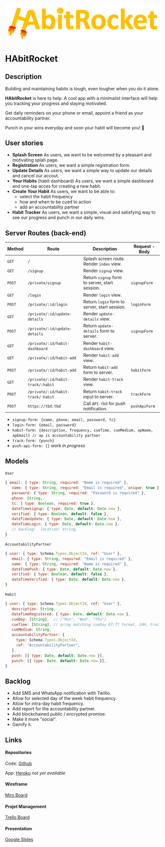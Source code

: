 ![logo](https://raw.githubusercontent.com/dimitrijd-iron/habitrocket/develop/public/images/logo.png)

# HAbitRocket

## Description

Building and maintaining habits is tough, even tougher when you do it alone.

**HAbitRocket** is here to help. A cool app with a minimalist interface will help you tracking your progress and staying motivated.

Get daily reminders on your phone or email, appoint a friend as your accountability partner.

Punch in your wins everyday and soon your habit will become you! :rocket:

## User stories

- **Splash Screen** As users, we want to be welcomed by a pleasant and motivating splah page.
- **Registration** As users, we want a simple registration form.
- **Update Details** As users, we want a simple way to update our details and cancel our accout.
- **Your Habits** (habit dashboard) As users, we want a simple dashboard and one-tap acces for creating a new habit.
- **Create Your Habit** As users, we want to be able to:
  - select the habit frequency
  - how and when to be cued to action
  - add an accountability partner
- **Habit Tracker** As users, we want a simple, visual and satisfying way to see our progress and punch in our daily wins.

## Server Routes (back-end)

| **Method** | **Route**                         | **Description**                                | **Request - Body** |
| ---------- | --------------------------------- | ---------------------------------------------- | ------------------ |
| `GET`      | `/`                               | Splash screen route. Render `index` view.      |                    |
| `GET`      | `/signup`                         | Render `signup` view.                          |                    |
| `POST`     | `/private/signup`                 | Return `signup` form to server, start session. | `signupForm`       |
| `GET`      | `/login`                          | Render `login` view.                           |                    |
| `POST`     | `/private/:id/login`              | Return `login` form to server, start session.  | `loginForm`        |
| `GET`      | `/private/:id/update-details`     | Render `update-details` view.                  |                    |
| `POST`     | `/private/:id/update-details`     | Return `update-details` form to server.        | `signupForm`       |
| `GET`      | `/private/:id/habit-dashboard`    | Render `habit-dashboard` view.                 |                    |
| `GET`      | `/private/:id/habit-add`          | Render `habit-add` view.                       |                    |
| `POST`     | `/private/:id/habit-add`          | Return `habit-add` form to server.             | `habitForm`        |
| `GET`      | `/private/:id/habit-track/:habit` | Render `habit-track` view.                     |                    |
| `POST`     | `/private/:id/habit-track/:habit` | Return `habit-track` input to server.          | `trackForm`        |
| `POST`     | `https://tbd.tbd`                 | Call `API-tbd` for push notification.          | `pushApiForm`      |

- `signup-form: {name, phone, email, password, tc}`
- `login-form: {email, password}`
- `habit-form: {description, frequency, cueTime, cueMedium, apName, apEmail} // ap is accountability partner`
- `track-form: {punch}`
- `push-api-form: {}` _work in progress_

## Models

`User`

```javascript
{ email: { type: String, required: "Name is required" },
   name: { type: String, required: "Email is required", unique: true },
   password: { type: String, required: "Password is required" },
   phone: String,
   tc: { type: Boolean, required: true },
   dateTimeSignup: { type: Date, default: Date.now },
   verified: { type: Boolean, default: false },
   dateTimeUpdate: { type: Date, default: Date.now },
   dateTimeLogin: { type: Date, default: Date.now },
   // backlog:  location: String,
}
```

`AccountabilityPartner`

```javascript
{ user: { type: Schema.Types.ObjectId, ref: "User" },
   email: { type: String, required: "Email is required" },
   name: { type: String, required: "Name is required" },
   dateTimePush: { type: Date, default: Date.now },
   verified: { type: Boolean, default: false },
   dateTimeVerified: { type: Date, default: Date.now },
}
```

`Habit`

```javascript
{ user: { type: Schema.Types.ObjectId, ref: "User" },
   description: String,
   dateTimeRegistered: { type: Date, default: Date.now },
   cueDay: [String],  // ["Mon", "Wed", "Thu"] 
   cueTime: [String], // array matching cueDay 07:77 format, 24H, trailing zeros 23:59
   cueMedium: String,
   accountabilityPartner: {
     type: Schema.Types.ObjectId,
     ref: "AccountabilityPartner",
   },
   push: [{ type: Date, default: Date.now }],
   punch: [{ type: Date, default: Date.now }],
}
```



## Backlog

- Add SMS and WhatsApp notification with Twillio.
- Allow for selected day of the week habit frequency.
- Allow for intra-day habit frequency.
- Add report for the accountability partner.
- Add blockchained public / encrypted promise.
- Make it more "social".
- Gamify it.


## Links

#### Repositories 

Code: [Github](https://github.com/dimitrijd-iron/habitrocket)

App: [Heroku](https://habitrocket.herokuapp.com/)  *not yet available*


#### Wireframe
[Miro Board](https://miro.com/app/board/o9J_lUxa4bM=/)


#### Projet Management

[Trello Board](https://trello.com/b/OEMG3fxi/habitrocket)


#### Presentation

[Google Slides](https://docs.google.com/presentation/d/1PTTCqOrnPOnL0XoZPNJ_US6tZPRbf39xmgTVKkmftMU/edit?usp=sharing)  